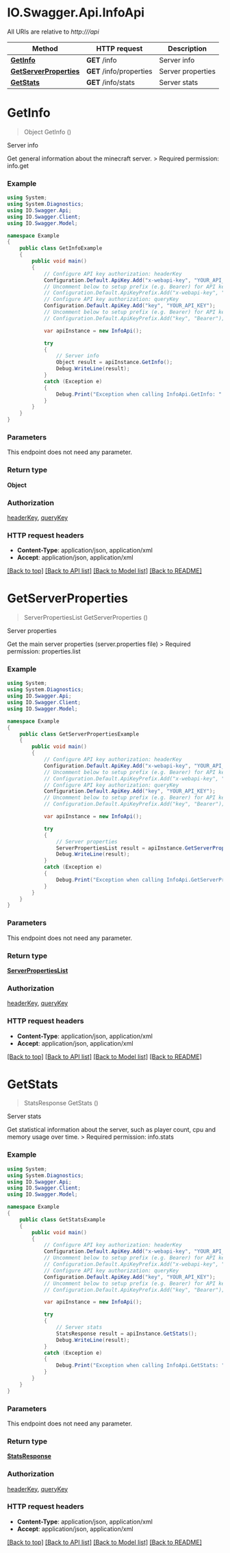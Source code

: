 # IO.Swagger.Api.InfoApi

All URIs are relative to *http://<host>/api*

Method | HTTP request | Description
------------- | ------------- | -------------
[**GetInfo**](InfoApi.md#getinfo) | **GET** /info | Server info
[**GetServerProperties**](InfoApi.md#getserverproperties) | **GET** /info/properties | Server properties
[**GetStats**](InfoApi.md#getstats) | **GET** /info/stats | Server stats


<a name="getinfo"></a>
# **GetInfo**
> Object GetInfo ()

Server info

Get general information about the minecraft server.  > Required permission: info.get 

### Example
```csharp
using System;
using System.Diagnostics;
using IO.Swagger.Api;
using IO.Swagger.Client;
using IO.Swagger.Model;

namespace Example
{
    public class GetInfoExample
    {
        public void main()
        {
            // Configure API key authorization: headerKey
            Configuration.Default.ApiKey.Add("x-webapi-key", "YOUR_API_KEY");
            // Uncomment below to setup prefix (e.g. Bearer) for API key, if needed
            // Configuration.Default.ApiKeyPrefix.Add("x-webapi-key", "Bearer");
            // Configure API key authorization: queryKey
            Configuration.Default.ApiKey.Add("key", "YOUR_API_KEY");
            // Uncomment below to setup prefix (e.g. Bearer) for API key, if needed
            // Configuration.Default.ApiKeyPrefix.Add("key", "Bearer");

            var apiInstance = new InfoApi();

            try
            {
                // Server info
                Object result = apiInstance.GetInfo();
                Debug.WriteLine(result);
            }
            catch (Exception e)
            {
                Debug.Print("Exception when calling InfoApi.GetInfo: " + e.Message );
            }
        }
    }
}
```

### Parameters
This endpoint does not need any parameter.

### Return type

**Object**

### Authorization

[headerKey](../README.md#headerKey), [queryKey](../README.md#queryKey)

### HTTP request headers

 - **Content-Type**: application/json, application/xml
 - **Accept**: application/json, application/xml

[[Back to top]](#) [[Back to API list]](../README.md#documentation-for-api-endpoints) [[Back to Model list]](../README.md#documentation-for-models) [[Back to README]](../README.md)

<a name="getserverproperties"></a>
# **GetServerProperties**
> ServerPropertiesList GetServerProperties ()

Server properties

Get the main server properties (server.properties file)  > Required permission: properties.list 

### Example
```csharp
using System;
using System.Diagnostics;
using IO.Swagger.Api;
using IO.Swagger.Client;
using IO.Swagger.Model;

namespace Example
{
    public class GetServerPropertiesExample
    {
        public void main()
        {
            // Configure API key authorization: headerKey
            Configuration.Default.ApiKey.Add("x-webapi-key", "YOUR_API_KEY");
            // Uncomment below to setup prefix (e.g. Bearer) for API key, if needed
            // Configuration.Default.ApiKeyPrefix.Add("x-webapi-key", "Bearer");
            // Configure API key authorization: queryKey
            Configuration.Default.ApiKey.Add("key", "YOUR_API_KEY");
            // Uncomment below to setup prefix (e.g. Bearer) for API key, if needed
            // Configuration.Default.ApiKeyPrefix.Add("key", "Bearer");

            var apiInstance = new InfoApi();

            try
            {
                // Server properties
                ServerPropertiesList result = apiInstance.GetServerProperties();
                Debug.WriteLine(result);
            }
            catch (Exception e)
            {
                Debug.Print("Exception when calling InfoApi.GetServerProperties: " + e.Message );
            }
        }
    }
}
```

### Parameters
This endpoint does not need any parameter.

### Return type

[**ServerPropertiesList**](ServerPropertiesList.md)

### Authorization

[headerKey](../README.md#headerKey), [queryKey](../README.md#queryKey)

### HTTP request headers

 - **Content-Type**: application/json, application/xml
 - **Accept**: application/json, application/xml

[[Back to top]](#) [[Back to API list]](../README.md#documentation-for-api-endpoints) [[Back to Model list]](../README.md#documentation-for-models) [[Back to README]](../README.md)

<a name="getstats"></a>
# **GetStats**
> StatsResponse GetStats ()

Server stats

Get statistical information about the server, such as player count, cpu and memory usage over time.  > Required permission: info.stats 

### Example
```csharp
using System;
using System.Diagnostics;
using IO.Swagger.Api;
using IO.Swagger.Client;
using IO.Swagger.Model;

namespace Example
{
    public class GetStatsExample
    {
        public void main()
        {
            // Configure API key authorization: headerKey
            Configuration.Default.ApiKey.Add("x-webapi-key", "YOUR_API_KEY");
            // Uncomment below to setup prefix (e.g. Bearer) for API key, if needed
            // Configuration.Default.ApiKeyPrefix.Add("x-webapi-key", "Bearer");
            // Configure API key authorization: queryKey
            Configuration.Default.ApiKey.Add("key", "YOUR_API_KEY");
            // Uncomment below to setup prefix (e.g. Bearer) for API key, if needed
            // Configuration.Default.ApiKeyPrefix.Add("key", "Bearer");

            var apiInstance = new InfoApi();

            try
            {
                // Server stats
                StatsResponse result = apiInstance.GetStats();
                Debug.WriteLine(result);
            }
            catch (Exception e)
            {
                Debug.Print("Exception when calling InfoApi.GetStats: " + e.Message );
            }
        }
    }
}
```

### Parameters
This endpoint does not need any parameter.

### Return type

[**StatsResponse**](StatsResponse.md)

### Authorization

[headerKey](../README.md#headerKey), [queryKey](../README.md#queryKey)

### HTTP request headers

 - **Content-Type**: application/json, application/xml
 - **Accept**: application/json, application/xml

[[Back to top]](#) [[Back to API list]](../README.md#documentation-for-api-endpoints) [[Back to Model list]](../README.md#documentation-for-models) [[Back to README]](../README.md)

